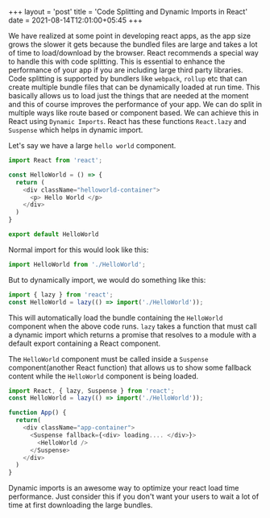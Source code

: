 +++
layout = 'post'
title = 'Code Splitting and Dynamic Imports in React'
date = 2021-08-14T12:01:00+05:45
+++

We have realized at some point in developing react apps, as the app size grows the slower it gets because the bundled files are large and takes a lot of time to load/download by the browser. React recommends a special way to handle this with code splitting. This is essential to enhance the performance of your app if you are including large third party libraries. Code splitting is supported by bundlers like `webpack`, `rollup` etc that can create multiple bundle files that can be dynamically loaded at run time. This basically allows us to load just the things that are needed at the moment and this of course improves the performance of your app. We can do split in multiple ways like route based or component based. We can achieve this in React using `Dynamic Imports`. React has these functions `React.lazy` and `Suspense` which helps in dynamic import. 

Let's say we have a large `hello world` component. 
```js
import React from 'react';

const HelloWorld = () => { 
  return (
    <div className="helloworld-container">
      <p> Hello World </p>
    </div>
  )
}

export default HelloWorld
```

Normal import for this would look like this: 
```js
import HelloWorld from './HelloWorld';
```

But to dynamically import, we would do something like this: 
```js
import { lazy } from 'react';
const HelloWorld = lazy(() => import('./HelloWorld'));
```
This will automatically load the bundle containing the `HelloWorld` component when the above code runs. `lazy` takes a function that must call a dynamic import which returns a promise that resolves to a module with a default export containing a React component.

The `HelloWorld` component must be called inside a `Suspense` component(another React function) that allows us to show some fallback content while the `HelloWorld` component is being loaded. 
```js
import React, { lazy, Suspense } from 'react';
const HelloWorld = lazy(() => import('./HelloWorld'));

function App() { 
  return(
    <div className="app-container">
      <Suspense fallback={<div> loading.... </div>}>
        <HelloWorld />
      </Suspense>
    </div>
  )
}
```

Dynamic imports is an awesome way to optimize your react load time performance. Just consider this if you don't want your users to wait a lot of time at first downloading the large bundles.
